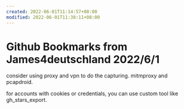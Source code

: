 ```yaml
---
created: 2022-06-01T11:14:57+08:00
modified: 2022-06-01T11:38:11+08:00
---
```


# Github Bookmarks from James4deutschland 2022/6/1

consider using proxy and vpn to do the capturing. mitmproxy and pcapdroid.

for accounts with cookies or credentials, you can use custom tool like gh_stars_export.
